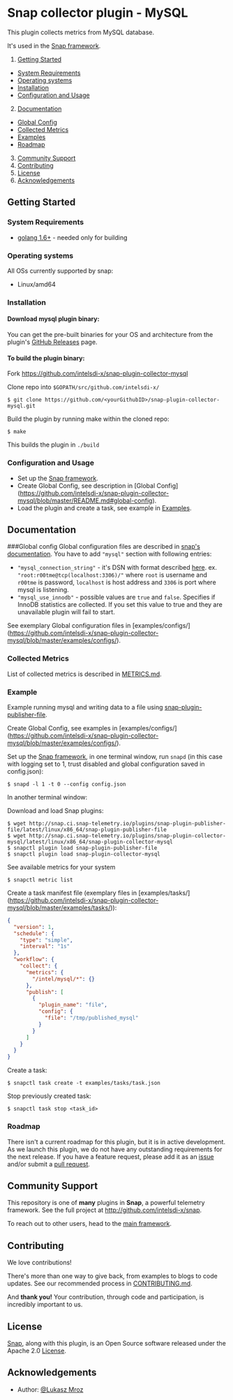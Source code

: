 # Snap collector plugin - MySQL
This plugin collects metrics from MySQL database.  

It's used in the [Snap framework](http://github.com:intelsdi-x/snap).

1. [Getting Started](#getting-started)
  * [System Requirements](#system-requirements)
  * [Operating systems](#operating-systems)
  * [Installation](#installation)
  * [Configuration and Usage](#configuration-and-usage)
2. [Documentation](#documentation)
  * [Global Config](#global-config)
  * [Collected Metrics](#collected-metrics)
  * [Examples](#examples)
  * [Roadmap](#roadmap)
3. [Community Support](#community-support)
4. [Contributing](#contributing)
5. [License](#license-and-authors)
6. [Acknowledgements](#acknowledgements)

## Getting Started
### System Requirements
* [golang 1.6+](https://golang.org/dl/)  - needed only for building

### Operating systems
All OSs currently supported by snap:
* Linux/amd64

### Installation
#### Download mysql plugin binary:
You can get the pre-built binaries for your OS and architecture from the plugin's [GitHub Releases](releases) page.

#### To build the plugin binary:
Fork https://github.com/intelsdi-x/snap-plugin-collector-mysql

Clone repo into `$GOPATH/src/github.com/intelsdi-x/`

```
$ git clone https://github.com/<yourGithubID>/snap-plugin-collector-mysql.git
```

Build the plugin by running make within the cloned repo:
```
$ make
```
This builds the plugin in `./build`

### Configuration and Usage
* Set up the [Snap framework](https://github.com/intelsdi-x/snap/blob/master/README.md#getting-started).
* Create Global Config, see description in [Global Config] (https://github.com/intelsdi-x/snap-plugin-collector-mysql/blob/master/README.md#global-config).
* Load the plugin and create a task, see example in [Examples](https://github.com/intelsdi-x/snap-plugin-collector-mysql/blob/master/README.md#examples).

## Documentation

###Global config
Global configuration files are described in [snap's documentation](https://github.com/intelsdi-x/snap/blob/master/docs/SNAPD_CONFIGURATION.md). You have to add `"mysql"` section with following entries:

 - `"mysql_connection_string"` -  it's DSN with format described [here](https://github.com/go-sql-driver/mysql#dsn-data-source-name).  ex. `"root:r00tme@tcp(localhost:3306)/"` where `root` is username and `r00tme` is password, `localhost` is host address and `3306` is port where mysql is listening.
 - `"mysql_use_innodb"` - possible values are `true` and `false`. Specifies if InnoDB statistics are collected. If you set this value to true and they are unavailable plugin will fail to start.
 
See exemplary Global configuration files in [examples/configs/] (https://github.com/intelsdi-x/snap-plugin-collector-mysql/blob/master/examples/configs/).

### Collected Metrics

List of collected metrics is described in [METRICS.md](https://github.com/intelsdi-x/snap-plugin-collector-mysql/blob/master/METRICS.md).

### Example
Example running mysql and writing data to a file using [snap-plugin-publisher-file](https://github.com/intelsdi-x/snap-plugin-publisher-file).

Create Global Config, see examples in [examples/configs/] (https://github.com/intelsdi-x/snap-plugin-collector-mysql/blob/master/examples/configs/).

Set up the [Snap framework](https://github.com/intelsdi-x/snap/blob/master/README.md#getting-started),
in one terminal window, run `snapd` (in this case with logging set to 1, trust disabled and global configuration saved in config.json):
```
$ snapd -l 1 -t 0 --config config.json
```

In another terminal window:

Download and load Snap plugins:
```
$ wget http://snap.ci.snap-telemetry.io/plugins/snap-plugin-publisher-file/latest/linux/x86_64/snap-plugin-publisher-file
$ wget http://snap.ci.snap-telemetry.io/plugins/snap-plugin-collector-mysql/latest/linux/x86_64/snap-plugin-collector-mysql
$ snapctl plugin load snap-plugin-publisher-file
$ snapctl plugin load snap-plugin-collector-mysql
```

See available metrics for your system
```
$ snapctl metric list
```

Create a task manifest file  (exemplary files in [examples/tasks/] (https://github.com/intelsdi-x/snap-plugin-collector-mysql/blob/master/examples/tasks/)):
```json
{
  "version": 1,
  "schedule": {
    "type": "simple",
    "interval": "1s"
  },
  "workflow": {
    "collect": {
      "metrics": {
        "/intel/mysql/*": {}
      },
      "publish": [
        {
          "plugin_name": "file",
          "config": {
            "file": "/tmp/published_mysql"
          }
        }
      ]
    }
  }
}

```

Create a task:
```
$ snapctl task create -t examples/tasks/task.json
```

Stop previously created task:
```
$ snapctl task stop <task_id>
```

### Roadmap
There isn't a current roadmap for this plugin, but it is in active development. As we launch this plugin, we do not have any outstanding requirements for the next release. If you have a feature request, please add it as an [issue](https://github.com/intelsdi-x/snap-plugin-collector-mysql/issues/new) and/or submit a [pull request](https://github.com/intelsdi-x/snap-plugin-collector-mysql/pulls).

## Community Support
This repository is one of **many** plugins in **Snap**, a powerful telemetry framework. See the full project at http://github.com/intelsdi-x/snap.

To reach out to other users, head to the [main framework](https://github.com/intelsdi-x/snap#community-support).

## Contributing
We love contributions!

There's more than one way to give back, from examples to blogs to code updates. See our recommended process in [CONTRIBUTING.md](CONTRIBUTING.md).

And **thank you!** Your contribution, through code and participation, is incredibly important to us.

## License
[Snap](http://github.com:intelsdi-x/snap), along with this plugin, is an Open Source software released under the Apache 2.0 [License](LICENSE).

## Acknowledgements
* Author: [@Lukasz Mroz](https://github.com/lmroz/)
